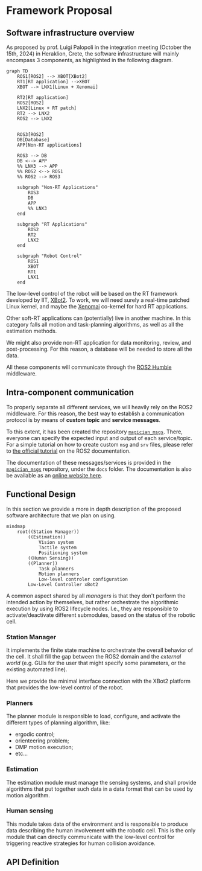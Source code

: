 # Framework Proposal

## Software infrastructure overview

As proposed by prof. Luigi Palopoli in the integration meeting (October the 15th, 2024) in Heraklion, Crete, the software infrastructure will mainly encompass 3 components, as highlighted in the following diagram.

```{mermaid}
graph TD
    ROS1[ROS2] --> XBOT[XBot2] 
    RT1[RT application] -->XBOT
    XBOT --> LNX1[Linux + Xenomai]

    RT2[RT application]
    ROS2[ROS2]
    LNX2[Linux + RT patch]
    RT2 --> LNX2
    ROS2 --> LNX2


    ROS3[ROS2]
    DB[Database]
    APP[Non-RT applications]

    ROS3 --> DB
    DB <--> APP
    %% LNX3 --> APP
    %% ROS2 <--> ROS1
    %% ROS2 --> ROS3

    subgraph "Non-RT Applications"
        ROS3
        DB
        APP
        %% LNX3
    end

    subgraph "RT Applications"
        ROS2
        RT2
        LNX2
    end
    
    subgraph "Robot Control"
        ROS1 
        XBOT
        RT1
        LNX1
    end
```

The low-level control of the robot will be based on the RT framework developed by IIT, [XBot2](https://advrhumanoids.github.io/xbot2/master/index.html).
To work, we will need surely a real-time patched Linux kernel, and maybe the [Xenomai](https://xenomai.org/) co-kernel for hard RT applications.

Other soft-RT applications can (potentially) live in another machine. 
In this category falls all motion and task-planning algorithms, as well as all the estimation methods.

We might also provide non-RT application for data monitoring, review, and post-processing. 
For this reason, a database will be needed to store all the data.

All these components will communicate through the [ROS2 Humble](https://index.ros.org/doc/ros2/) middleware.


## Intra-component communication

To properly separate all different services, we will heavily rely on the ROS2 middleware.
For this reason, the best way to establish a communication protocol is by means of **custom topic** and **service messages**.

To this extent, it has been created the repository [`magician_msgs`](https://github.com/magician-project/magician_msgs).
There, everyone can specify the expected input and output of each service/topic.
For a simple tutorial on how to create custom `msg` and `srv` files, please refer to [the official tutorial](https://docs.ros.org/en/humble/Tutorials/Beginner-Client-Libraries/Custom-ROS2-Interfaces.html) on the ROS2 documentation.

The documentation of these messages/services is provided in the [`magician_msgs`](https://github.com/magician-project/magician_msgs) repository, under the `docs` folder.
The documentation is also be available as an [online website here](https://magician-project.github.io/magician_msgs/).

## Functional Design

In this section we provide a more in depth description of the proposed software architecture that we plan on using.

```{mermaid}
mindmap
    root((Station Manager))
        ((Estimation))
            Vision system
            Tactile system
            Positioning system
        ((Human Sensing))
        ((Planner))
            Task planners
            Motion planners
            Low-level controler configuration
        Low-Level Controller xBot2
```

A common aspect shared by all *managers* is that they don't perform the intended action by themselves, but rather orchestrate the algorithmic execution by using ROS2 lifecycle nodes. 
I.e., they are responsible to activate/deactivate different submodules, based on the status of the robotic cell.


### Station Manager

It implements the finite state machine to orchestrate the overall behavior of the cell.
It shall fill the gap between the ROS2 domain and the _external world_ (e.g. GUIs for the user that might specify some parameters, or the existing automated line). 

Here we provide the minimal interface connection with the XBot2 platform that provides the low-level control of the robot.

### Planners
The planner module is responsible to load, configure, and activate the different types of planning algorithm, like:

- ergodic control;
- orienteering problem;
- DMP motion execution;
- etc...

### Estimation
The estimation module must manage the sensing systems, and shall provide algorithms that put together such data in a data format that can be used by motion algorithm.

### Human sensing
This module takes data of the environment and is responsible to produce data describing the human involvement with the robotic cell.
This is the only module that can directly communicate with the low-level control for triggering reactive strategies for human collision avoidance.


## API Definition


